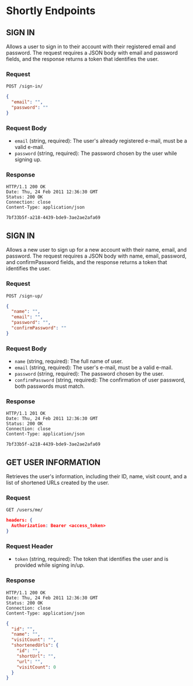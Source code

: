 # Shortly Endpoints

## SIGN IN

Allows a user to sign in to their account with their registered email and password. The request requires a JSON body with email and password fields, and the response returns a token that identifies the user.

### Request

`POST /sign-in/`
    
```json
{
  "email": "",
  "password": ""
}
```

### Request Body

- `email` (string, required): The user's already registered e-mail, must be a valid e-mail.
- `password` (string, required): The password chosen by the user while signing up.

### Response

    HTTP/1.1 200 OK
    Date: Thu, 24 Feb 2011 12:36:30 GMT
    Status: 200 OK
    Connection: close
    Content-Type: application/json

    7bf33b5f-a218-4439-bde9-3ae2ae2afa69
    
    
    
## SIGN IN

Allows a new user to sign up for a new account with their name, email, and password. The request requires a JSON body with name, email, password, and confirmPassword fields, and the response returns a token that identifies the user.

### Request

`POST /sign-up/`

```json
{
  "name": "",
  "email": "",
  "password": "",
  "confirmPassword": ""
}
```

### Request Body

- `name` (string, required): The full name of user.
- `email` (string, required): The user's e-mail, must be a valid e-mail.
- `password` (string, required): The password chosen by the user.
- `confirmPassword` (string, required): The confirmation of user password, both passwords must match.

### Response

    HTTP/1.1 201 OK
    Date: Thu, 24 Feb 2011 12:36:30 GMT
    Status: 200 OK
    Connection: close
    Content-Type: application/json

    7bf33b5f-a218-4439-bde9-3ae2ae2afa69
    
    
    
## GET USER INFORMATION

Retrieves the user's information, including their ID, name, visit count, and a list of shortened URLs created by the user.

### Request

`GET /users/me/`

```json
headers: { 
  Authorization: Bearer <access_token>
}
```

### Request Header

- `token` (string, required): The token that identifies the user and is provided while signing in/up.

### Response

    HTTP/1.1 200 OK
    Date: Thu, 24 Feb 2011 12:36:30 GMT
    Status: 200 OK
    Connection: close
    Content-Type: application/json

```json
{
  "id": "",
  "name": "",
  "visitCount": "",
  "shortenedUrls": {
    "id": "",
    "shortUrl": "",
    "url": "",
    "visitCount": 0
  }
}
```
